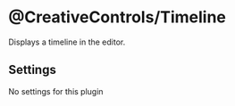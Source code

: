 # @CreativeControls/Timeline

Displays a timeline in the editor.

## Settings

No settings for this plugin
